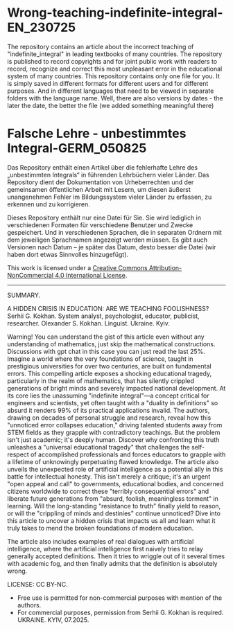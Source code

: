# Wrong-teaching-indefinite-integral-EN_230725
The repository contains an article about the incorrect teaching of "indefinite_integral" in leading textbooks of many countries. The repository is published to record copyrights and for joint public work with readers to record, recognize and correct this most unpleasant error in the educational system of many countries. 
   This repository contains only one file for you. It is simply saved in different formats for different users and for different purposes. And in different languages that need to be viewed in separate folders with the language name. Well, there are also versions by dates - the later the date, the better the file (we added something meaningful there)
 
# Falsche Lehre - unbestimmtes Integral-GERM_050825 
Das Repository enthält einen Artikel über die fehlerhafte Lehre des „unbestimmten Integrals“ in führenden Lehrbüchern vieler Länder. Das Repository dient der Dokumentation von Urheberrechten und der gemeinsamen öffentlichen Arbeit mit Lesern, um diesen äußerst unangenehmen Fehler im Bildungssystem vieler Länder zu erfassen, zu erkennen und zu korrigieren.

Dieses Repository enthält nur eine Datei für Sie. Sie wird lediglich in verschiedenen Formaten für verschiedene Benutzer und Zwecke gespeichert. Und in verschiedenen Sprachen, die in separaten Ordnern mit dem jeweiligen Sprachnamen angezeigt werden müssen. Es gibt auch Versionen nach Datum – je später das Datum, desto besser die Datei (wir haben dort etwas Sinnvolles hinzugefügt).

This work is licensed under a [Creative Commons Attribution-NonCommercial 4.0 International License](https://creativecommons.org/licenses/by-nc/4.0/).

******************
SUMMARY.

A HIDDEN CRISIS IN EDUCATION: ARE WE TEACHING FOOLISHNESS?
Serhii G. Kokhan. System analyst, psychologist, educator, publicist, researcher. 
Оlexander S. Kokhan. Linguist.
Ukraine. Kyiv.

Warning! You can understand the gist of this article even without any understanding of mathematics, just skip the mathematical constructions. Discussions with gpt chat in this case you can just read the last 25%.
Imagine a world where the very foundations  of science, taught in prestigious universities for over two centuries, are built on fundamental errors. This compelling article exposes a shocking educational tragedy, particularly in the realm of mathematics, that has silently crippled generations of bright minds and severely impacted national development. 
At its core lies the unassuming "indefinite integral"—a concept critical for engineers and scientists, yet often taught with a "duality in definitions" so absurd it renders 99% of its practical applications invalid. The authors, drawing on decades of personal struggle and research, reveal how this "unnoticed error collapses education," driving talented students away from STEM fields as they grapple with contradictory teachings. 
But the problem isn't just academic; it's deeply human. Discover why confronting this truth unleashes a "universal educational tragedy" that challenges the self-respect of accomplished professionals and forces educators to grapple with a lifetime of unknowingly perpetuating flawed knowledge. The article also unveils the unexpected role of artificial intelligence as a potential ally in this battle for intellectual honesty. 
This isn't merely a critique; it's an urgent "open appeal and call" to governments, educational bodies, and concerned citizens worldwide to correct these "terribly consequential errors" and liberate future generations from "absurd, foolish, meaningless torment" in learning. Will the long-standing "resistance to truth" finally yield to reason, or will the "crippling of minds and destinies" continue unnoticed? 
Dive into this article to uncover a hidden crisis that impacts us all and learn what it truly takes to mend the broken foundations of modern education. 

The article also includes examples of real dialogues with artificial intelligence, where the artificial intelligence first naively tries to relay generally accepted definitions. Then it tries to wriggle out of it several times with academic fog, and then finally admits that the definition is absolutely wrong.

LICENSE: CC BY-NC.
- Free use is permitted for non-commercial purposes with mention of the authors.
- For commercial purposes, permission from Serhii G. Kokhan is required.
UKRAINE. KYIV, 07.2025.

